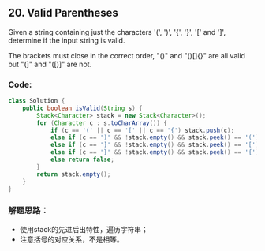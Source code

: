 ## 20. Valid Parentheses
Given a string containing just the characters '(', ')', '{', '}', '[' and ']', determine if the input string is valid.

The brackets must close in the correct order, "()" and "()[]{}" are all valid but "(]" and "([)]" are not.

### Code:

```java
class Solution {
    public boolean isValid(String s) {
        Stack<Character> stack = new Stack<Character>();
        for (Character c : s.toCharArray()) {
            if (c == '(' || c == '[' || c == '{') stack.push(c);
            else if (c == ')' && !stack.empty() && stack.peek() == '(') stack.pop();
            else if (c == ']' && !stack.empty() && stack.peek() == '[') stack.pop();
            else if (c == '}' && !stack.empty() && stack.peek() == '{') stack.pop();
            else return false;
        }
        return stack.empty();
    }
}
```

### 解题思路：
* 使用stack的先进后出特性，遍历字符串；
* 注意括号的对应关系，不是相等。